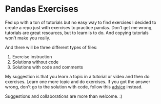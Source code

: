 # Pandas Exercises

Fed up with a ton of tutorials but no easy way to find exercises I decided to create a repo just with exercises to practice pandas.
Don't get me wrong, tutorials are great resources, but to learn is to do. And copying tutorials won't make you really.

And there will be three different types of files:
1. Exercise instruction
2. Solutions without code
3. Solutions with code and comments

My suggestion is that you learn a topic in a tutorial or video and then do exercises.
Learn one more topic and do exercises. If you got the answer wrong, don't go to the solution with code, follow this [advice](https://github.com/FreeCodeCamp/freecodecamp/wiki/FreeCodeCamp-Get-Help) instead.

Suggestions and collaborations are more than welcome. :)


